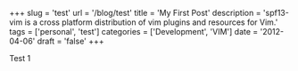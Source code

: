 +++
slug = 'test'
url = '/blog/test'
title = 'My First Post'
description = 'spf13-vim is a cross platform distribution of vim plugins and resources for Vim.'
tags = ['personal', 'test']
categories = ['Development', 'VIM']
date = '2012-04-06'
draft = 'false'
+++

Test 1

